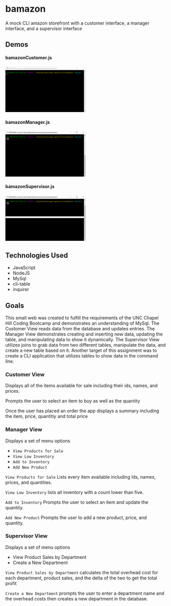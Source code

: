 # bamazon
A mock CLI amazon storefront with a customer interface, a manager interface, and a supervisor interface

## Demos

#### bamazonCustomer.js

<img width="50%" src="https://github.com/clairestolp/bamazon/blob/master/demo/demo-customer.gif?raw=true">

#### bamazonManager.js

<img width="50%" src="https://github.com/clairestolp/bamazon/blob/master/demo/demo-manager.gif?raw=true">

#### bamazonSupervisor.js

<img width="50%" src="https://github.com/clairestolp/bamazon/blob/master/demo/demo-supervisor.gif?raw=true">


## Technologies Used
* JavaScript
* NodeJS
* MySql
* cli-table
* inquirer

## Goals
This small web was created to fulfill the requirements of the UNC Chapel Hill Coding Bootcamp and demonstrates an understanding of MySql. The Customer View reads data from the database and updates entries. The Manager View demonstrates creating and inserting new data, updating the table, and manipulating data to show it dynamically.  The Supervisor View utilizes joins to grab data from two different tables, manipulate the data, and create a new table based on it. Another target of this assignment was to create a CLI application that utilizes tables to show data in the command line.

### Customer View

Displays all of the items available for sale including their ids, names, and prices.

Prompts the user to select an item to buy as well as the quantity

Once the user has placed an order the app displays a summary including the item, price, quantitiy and total price

### Manager View 

Displays a set of menu options
  * `View Products for Sale`
  * `View Low Inventory`
  * `Add to Inventory`
  * `Add New Product`
  
 `View Products for Sale` Lists every item available including Ids, names, prices, and quantities.

 `View Low Inventory` lists all inventory with a count lower than five.

 `Add to Inventory` Prompts the user to select an item and update the quantity.

 `Add New Product` Prompts the user to add a new product, price, and quantity.

 
### Supervisor View 

Displays a set of menu options
  * View Product Sales by Department
  * Create a New Department
  
  `View Product Sales by Department` calculates the total overhead cost for each department, product sales, and the delta of the two to get the total profit
  
  `Create a New Department` prompts the user to enter a department name and the overhead costs then creates a new department in the database.
  
  


